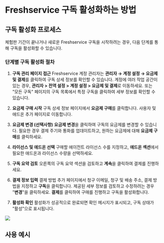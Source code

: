 # Freshservice 구독 활성화하는 방법

## 구독 활성화 프로세스

체험판 기간이 끝나거나 새로운 Freshservice 구독을 시작하려는 경우, 다음 단계를 통해 구독을 활성화할 수 있습니다.

### 단계별 구독 활성화 절차

1. **구독 관리 페이지 접근**
   Freshservice 계정 관리자는 **관리자 → 계정 설정 → 요금제 및 결제**를 클릭하여 구독 상세 정보를 확인할 수 있습니다. 계정에 여러 작업 공간이 있는 경우, **관리자 > 전역 설정 > 계정 설정 > 요금제 및 결제**로 이동하세요. 또는 "모든 구독" 페이지의 구독 목록에서 특정 구독을 클릭하여 세부 정보를 확인할 수 있습니다.

2. **요금제 구매 시작**
   구독 상세 정보 페이지에서 **요금제 구매**를 클릭합니다. 사용자 및 애드온 추가 페이지로 이동합니다.

3. **요금제 변경 (선택사항)**
   **요금제 변경**을 클릭하여 구독의 요금제를 변경할 수 있습니다. 필요한 경우 결제 주기와 통화를 업데이트하고, 원하는 요금제에 대해 **요금제 구매**를 클릭하세요.

4. **라이선스 및 애드온 선택**
   구매할 에이전트 라이선스 수를 지정하고, **애드온 섹션**에서 필요한 애드온과 라이선스 수량을 선택하세요.

5. **구독 요약 검토**
   오른쪽의 구독 요약 섹션을 검토하고 **계속**을 클릭하여 결제를 진행하세요.

6. **결제 정보 입력**
   결제 방법 추가 페이지에서 청구 이메일, 청구 및 배송 주소, 결제 방법을 지정하고 **구독**을 클릭합니다. 제공된 세부 정보를 검토하고 수정하려는 경우 "**변경**"을 클릭하세요. **결제**를 클릭하여 구매를 진행하고 구독을 활성화합니다.

7. **활성화 확인**
   활성화가 성공적으로 완료되면 확인 메시지가 표시되고, 구독 상태가 "활성"으로 표시됩니다.

<img src="https:/s3.amazonaws.com/cdn.freshdesk.com/data/helpdesk/attachments/production/50007724686/original/XXjegbh6qSbBc5Hf5LXzmhadPh_iqmiqaQ.gif?1677574701" style="width: auto;" />

## 사용 예시

#